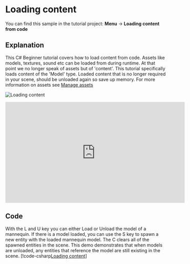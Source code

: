 # Loading content
You can find this sample in the tutorial project: **Menu** &rarr; **Loading content from code** 

## Explanation
This C# Beginner tutorial covers how to load content from code. Assets like models, textures, sound etc can be loaded from during runtime. At that point we no longer speak of assets but of 'content'. This tutorial specifically loads content of the 'Model' type. Loaded content that is no longer required in your scene, should be unloaded again so save up memory. For more information on assets see [Manage assets](../../manual/game-studio/manage-assets.md) 

![Loading content](media/loading-content.png)

<iframe width="560" height="315" src="https://www.youtube.com/embed/_c4Cv4k3YyI" frameborder="0" allow="accelerometer; autoplay; encrypted-media; gyroscope; picture-in-picture" allowfullscreen></iframe>


## Code
With the L and U key you can either Load or Unload the model of a mannequin. If there is a model loaded, you can use the S key to spawn a new entity with the loaded mannequin model. The C clears all of the spawned entities in the scene. This demo demonstrates that when models are unloaded, any entities that reference the model are still existing in the scene.
[!code-csharp[Loading content](..\..\..\..\stride\samples\Tutorials\CSharpBeginner\CSharpBeginner\CSharpBeginner.Game\Code\LoadingContentDemo.cs)]
